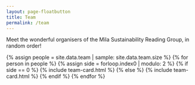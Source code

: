 ```yaml
---
layout: page-floatbutton
title: Team
permalink: /team
---
```

Meet the wonderful organisers of the Mila Sustainability Reading Group, in random order!

{% assign people = site.data.team | sample: site.data.team.size %}
{% for person in people %}
  {% assign side = forloop.index0 | modulo: 2 %}
    {% if side == 0 %}
      {% include team-card.html %}
    {% else %}
      {% include team-card.html %}
    {% endif %}
{% endfor %}
